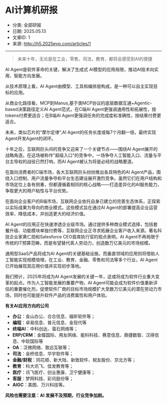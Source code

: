 # AI计算机研报

- 分类: 全部研报
- 日期: 2025.05.13
- 文章ID: 1
- 来源: http://h5.2025eyp.com/articles/1

---

> 未来十年，无论是在工业，零售，司法，教育，都将会感受到AI的便捷

AI Agent是软件革命的关键，解决了生成式 AI模型的应用局限，推动AI技术向实用、智能方向发展。

从技术原理上看，AI Agent由模型、工具和编排层构成，是一种可以自主实现目标的应用。

从商业化路径看，MCP到Manus,基于类MCP协议的底层数据互通+Agentic-based决策路径定义AI Agent范式，在C端Al Agent更强调通用性和拓展性，按tokens付费更适合；在B端AI Agent更强调任务的完成度和准确性，按结果付费更适合。

未来，类似芯片的“摩尔定律”,AI Agent的任务长度或每7个月翻一倍，最终实现Agent开发Agent的闭环。

十年之后，互联网巨头间的竞争又迎来了一个关键节点——围绕AI Agent展开的战略角逐。在这场被称作"超级入口"的竞争中，一场争夺人工智能入口、流量与平台主导权的战役已然打响，而AI Agent被认为将是必经的战略要道。

在面向消费者的C端市场，各大互联网巨头纷纷推出各具特色的AI Agent产品，围绕入口控制、用户流量争夺和平台生态建设展开激烈竞争。虽然它们在用户结构和市场定位上各有侧重，但都遵循着相同的核心战略——打造差异化的AI服务能力，争取更大的用户粘性与平台优势。

在面向企业客户的B端市场，互联网企业依托自身已建立的完善生态体系，正探索以实际成果为导向的商业模式。这些模式旨在通过AI Agent的部署提高企业运营效率、降低成本，并创造更大的经济价值。

AI Agent的应用正在快速渗透企业级市场。通过提供多种商业模式选择，包括套餐升级、功能模块单独付费等，互联网企业正寻求拓展企业客户收入来源。著名科技企业家黄仁勋和Salesforce CEO首席执行官的观点表明，AI Agent不再局限于传统的IT预算范畴，而是有望替代真人劳动力，创造数万亿美元的市场规模。

通用型SaaS产品将成为AI Agent的关键基础设施，而垂直领域的应用则将借助人工智能实现规模倍增。在工业、教育、金融、零售和司法等多个行业，AI Agent已开始展现其应用价值并实现初步落地。

我们预计，2025年将成为AI Agent发展的关键一年，这或将成为软件行业重大变革的起点。作为人工智能发展的重要产物，AI Agent可能会成为软件价值重新评估的重要催化剂，促使软件厂商的目标市场规模扩大至数万亿美元的潜在劳动力市场，同时也可能提升软件产品的消费属性和用户体验。

**有关AI应用方向的公司**

- **办公**：金山办公、合合信息、福昕软件等；
- **编程**：卓易信息、普元信息、金现代等
- **终端AI**：中科创达、萤石网络等；
- **ERP/CRM**：金蝶国际、用友网络、能科科技、赛意信息、鼎捷数智、汉得信息、中软国际等
- **OA**：泛微网络、致远互联等；
- **司法**：金桥信息、华宇软件等；
- **金融/财税**：同花顺、新大陆、新致软件、税友股份、京北方等；
- **教育**：科大讯飞、佳发教育等；
- **医疗**：讯飞医疗、创业惠康、卫宁健康等；
- **客服**：梦网科技、彩讯股份等；
- **AIGC**：美图、万兴科技等。

**风险也需要注意：AI 发展不及预期，行业竞争加剧。**
